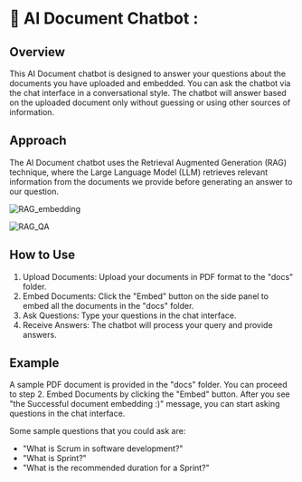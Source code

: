# 🤖 AI Document Chatbot :

## Overview

This AI Document chatbot is designed to answer your questions about the documents you have uploaded and embedded. You can ask the chatbot via the chat interface in a conversational style. 
The chatbot will answer based on the uploaded document only without guessing or using other sources of information.

## Approach
The AI Document chatbot uses the Retrieval Augmented Generation (RAG) technique, where the Large Language Model (LLM) retrieves relevant information from the documents we provide before generating an answer to our question.

![RAG_embedding](https://github.com/user-attachments/assets/7a992df3-770d-4b90-b2aa-03c61c1293da)


![RAG_QA](https://github.com/user-attachments/assets/3d04a6b3-343e-43e9-b917-aa9fd5f6764f)

## How to Use

1. Upload Documents: Upload your documents in PDF format to the "docs" folder.
2. Embed Documents: Click the "Embed" button on the side panel to embed all the documents in the "docs" folder.
3. Ask Questions: Type your questions in the chat interface.
4. Receive Answers: The chatbot will process your query and provide answers.

## Example

A sample PDF document is provided in the "docs" folder. 
You can proceed to step 2. Embed Documents by clicking the "Embed" button.
After you see "the Successful document embedding :)" message, you can start asking questions in the chat interface.

Some sample questions that you could ask are:
- "What is Scrum in software development?"
- "What is Sprint?"
- "What is the recommended duration for a Sprint?"
